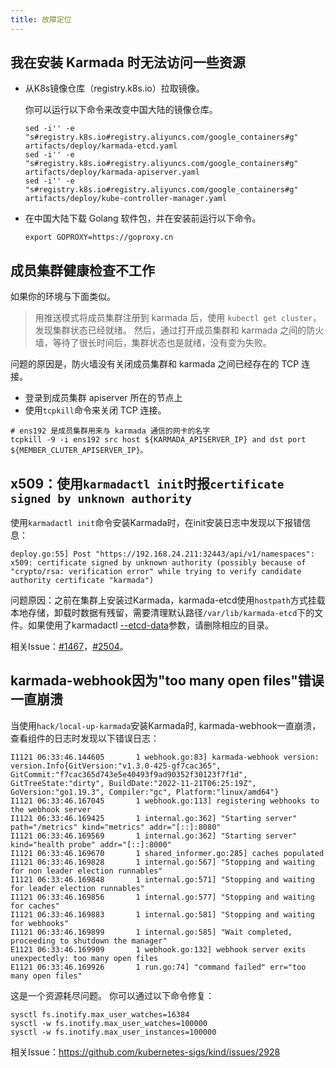 ```yaml
---
title: 故障定位
---
```


## 我在安装 Karmada 时无法访问一些资源

- 从K8s镜像仓库（registry.k8s.io）拉取镜像。

  你可以运行以下命令来改变中国大陆的镜像仓库。

  ```shell
  sed -i'' -e "s#registry.k8s.io#registry.aliyuncs.com/google_containers#g" artifacts/deploy/karmada-etcd.yaml
  sed -i'' -e "s#registry.k8s.io#registry.aliyuncs.com/google_containers#g" artifacts/deploy/karmada-apiserver.yaml
  sed -i'' -e "s#registry.k8s.io#registry.aliyuncs.com/google_containers#g" artifacts/deploy/kube-controller-manager.yaml
  ```

- 在中国大陆下载 Golang 软件包，并在安装前运行以下命令。

  ```shell
  export GOPROXY=https://goproxy.cn
  ```
## 成员集群健康检查不工作
如果你的环境与下面类似。
>
> 用推送模式将成员集群注册到 karmada 后，使用 `kubectl get cluster`，发现集群状态已经就绪。
> 然后，通过打开成员集群和 karmada 之间的防火墙，等待了很长时间后，集群状态也是就绪，没有变为失败。

问题的原因是，防火墙没有关闭成员集群和 karmada 之间已经存在的 TCP 连接。

- 登录到成员集群 apiserver 所在的节点上
- 使用`tcpkill`命令来关闭 TCP 连接。

```
# ens192 是成员集群用来与 karmada 通信的网卡的名字 
tcpkill -9 -i ens192 src host ${KARMADA_APISERVER_IP} and dst port ${MEMBER_CLUTER_APISERVER_IP}。
```

## x509：使用`karmadactl init`时报`certificate signed by unknown authority`

使用`karmadactl init`命令安装Karmada时，在init安装日志中发现以下报错信息：
```log
deploy.go:55] Post "https://192.168.24.211:32443/api/v1/namespaces": x509: certificate signed by unknown authority (possibly because of "crypto/rsa: verification error" while trying to verify candidate authority certificate "karmada")
```

问题原因：之前在集群上安装过Karmada，karmada-etcd使用`hostpath`方式挂载本地存储，卸载时数据有残留，需要清理默认路径`/var/lib/karmada-etcd`下的文件。如果使用了karmadactl [--etcd-data](https://github.com/karmada-io/karmada/blob/master/pkg/karmadactl/cmdinit/cmdinit.go#L119)参数，请删除相应的目录。

相关Issue：[#1467](https://github.com/karmada-io/karmada/issues/1467)，[#2504](https://github.com/karmada-io/karmada/issues/2504)。

## karmada-webhook因为"too many open files"错误一直崩溃

当使用`hack/local-up-karmada`安装Karmada时, karmada-webhook一直崩溃，查看组件的日志时发现以下错误日志：

```log
I1121 06:33:46.144605       1 webhook.go:83] karmada-webhook version: version.Info{GitVersion:"v1.3.0-425-gf7cac365", GitCommit:"f7cac365d743e5e40493f9ad90352f30123f7f1d", GitTreeState:"dirty", BuildDate:"2022-11-21T06:25:19Z", GoVersion:"go1.19.3", Compiler:"gc", Platform:"linux/amd64"}
I1121 06:33:46.167045       1 webhook.go:113] registering webhooks to the webhook server
I1121 06:33:46.169425       1 internal.go:362] "Starting server" path="/metrics" kind="metrics" addr="[::]:8080"
I1121 06:33:46.169569       1 internal.go:362] "Starting server" kind="health probe" addr="[::]:8000"
I1121 06:33:46.169670       1 shared_informer.go:285] caches populated
I1121 06:33:46.169828       1 internal.go:567] "Stopping and waiting for non leader election runnables"
I1121 06:33:46.169848       1 internal.go:571] "Stopping and waiting for leader election runnables"
I1121 06:33:46.169856       1 internal.go:577] "Stopping and waiting for caches"
I1121 06:33:46.169883       1 internal.go:581] "Stopping and waiting for webhooks"
I1121 06:33:46.169899       1 internal.go:585] "Wait completed, proceeding to shutdown the manager"
E1121 06:33:46.169909       1 webhook.go:132] webhook server exits unexpectedly: too many open files
E1121 06:33:46.169926       1 run.go:74] "command failed" err="too many open files"
```

这是一个资源耗尽问题。 你可以通过以下命令修复：

```
sysctl fs.inotify.max_user_watches=16384
sysctl -w fs.inotify.max_user_watches=100000
sysctl -w fs.inotify.max_user_instances=100000
```

相关Issue：https://github.com/kubernetes-sigs/kind/issues/2928